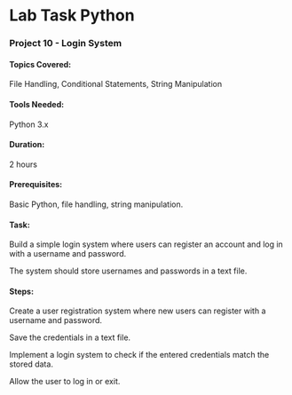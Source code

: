 
# Lab Task Python
### Project 10 - Login System
#### Topics Covered: 
File Handling, Conditional Statements, String Manipulation
#### Tools Needed: 
Python 3.x
#### Duration: 
2 hours
#### Prerequisites: 
Basic Python, file handling, string manipulation.

#### Task:
Build a simple login system where users can register an account and log in with a username and password.

The system should store usernames and passwords in a text file.

#### Steps:
Create a user registration system where new users can register with a username and password.

Save the credentials in a text file.

Implement a login system to check if the entered credentials match the stored data.

Allow the user to log in or exit.
